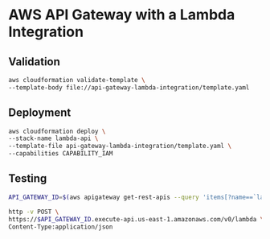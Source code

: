 # AWS API Gateway with a Lambda Integration

## Validation

```bash
aws cloudformation validate-template \
--template-body file://api-gateway-lambda-integration/template.yaml
```

## Deployment

```bash
aws cloudformation deploy \
--stack-name lambda-api \
--template-file api-gateway-lambda-integration/template.yaml \
--capabilities CAPABILITY_IAM
```

## Testing

```bash
API_GATEWAY_ID=$(aws apigateway get-rest-apis --query 'items[?name==`lambda-api`].id' | grep -o -E "[a-z0-9]+")
```

```bash
http -v POST \
https://$API_GATEWAY_ID.execute-api.us-east-1.amazonaws.com/v0/lambda \
Content-Type:application/json
```
